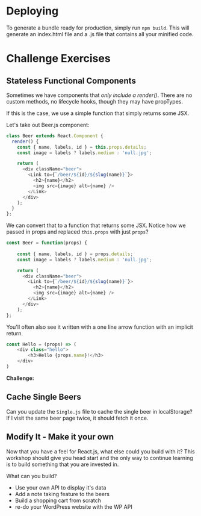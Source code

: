 # Deploying

To generate a bundle ready for production, simply run `npm build`. This will generate an index.html file and a .js file that contains all your minified code.

# Challenge Exercises

## Stateless Functional Components

Sometimes we have components that _only include a render()_. There are no custom methods, no lifecycle hooks, though they may have propTypes.

If this is the case, we use a simple function that simply returns some JSX.

Let's take out Beer.js component:

```js
class Beer extends React.Component {
  render() {
    const { name, labels, id } = this.props.details;
    const image = labels ? labels.medium : 'null.jpg';

    return (
      <div className="beer">
        <Link to={`/beer/${id}/${slug(name)}`}>
          <h2>{name}</h2>
          <img src={image} alt={name} />
        </Link>
      </div>
    );
  }
};
```

We can convert that to a function that returns some JSX. Notice how we passed in props and replaced `this.props` with just `props`? 

```js
const Beer = function(props) {
  
	const { name, labels, id } = props.details;
	const image = labels ? labels.medium : 'null.jpg';

	return (
	  <div className="beer">
	    <Link to={`/beer/${id}/${slug(name)}`}>
	      <h2>{name}</h2>
	      <img src={image} alt={name} />
	    </Link>
	  </div>
	);
};
```

You'll often also see it written with a one line arrow function with an implicit return.

```js
const Hello = (props) => (
	<div class="hello">
		<h3>Hello {props.name}!</h3>
	</div>
)
```

**Challenge:** 

## Cache Single Beers

Can you update the `Single.js` file to cache the single beer in localStorage? If I visit the same beer page twice, it should fetch it once.

## Modify It - Make it your own

Now that you have a feel for React.js, what else could you build with it? This workshop should give you head start and the only way to continue learning is to build something that you are invested in. 

What can you build? 

* Use your own API to display it's data
* Add a note taking feature to the beers
* Build a shopping cart from scratch
* re-do your WordPress website with the WP API


